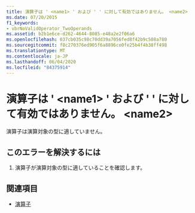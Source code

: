 ```yaml
---
title: 演算子は ' <name1> ' および ' ' に対して有効ではありません。 <name2>
ms.date: 07/20/2015
f1_keywords:
- vbrNoValidOperator_TwoOperands
ms.assetid: b2b1e6ce-d262-4644-8085-e48a2e2f06a6
ms.openlocfilehash: 037cb035c98c70dd39a7056fed8f42b9c508a780
ms.sourcegitcommit: f8c270376ed905f6a8896ce0fe25b4f4b38ff498
ms.translationtype: MT
ms.contentlocale: ja-JP
ms.lasthandoff: 06/04/2020
ms.locfileid: "84375914"
---
```

# <a name="operator-is-not-valid-for-name1-and-name2"></a>演算子は ' \<name1> ' および ' ' に対して有効ではありません。 \<name2>
演算子は演算対象の型に適していません。  
  
## <a name="to-correct-this-error"></a>このエラーを解決するには  
  
1. 演算子が演算対象の型に適していることを確認します。  
  
## <a name="see-also"></a>関連項目

- [演算子](../language-reference/operators/index.md)
